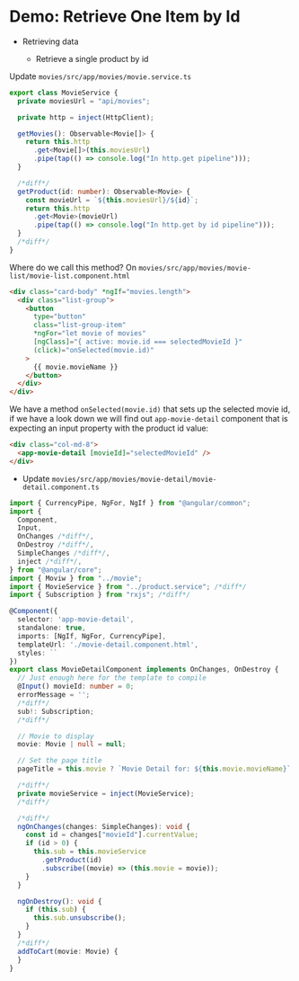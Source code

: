 # Demo: Retrieve One Item by Id

- Retrieving data

  - Retrieve a single product by id

Update `movies/src/app/movies/movie.service.ts`

```ts
export class MovieService {
  private moviesUrl = "api/movies";

  private http = inject(HttpClient);

  getMovies(): Observable<Movie[]> {
    return this.http
      .get<Movie[]>(this.moviesUrl)
      .pipe(tap(() => console.log("In http.get pipeline")));
  }

  /*diff*/
  getProduct(id: number): Observable<Movie> {
    const movieUrl = `${this.moviesUrl}/${id}`;
    return this.http
      .get<Movie>(movieUrl)
      .pipe(tap(() => console.log("In http.get by id pipeline")));
  }
  /*diff*/
}
```

Where do we call this method? On `movies/src/app/movies/movie-list/movie-list.component.html`

```html
<div class="card-body" *ngIf="movies.length">
  <div class="list-group">
    <button
      type="button"
      class="list-group-item"
      *ngFor="let movie of movies"
      [ngClass]="{ active: movie.id === selectedMovieId }"
      (click)="onSelected(movie.id)"
    >
      {{ movie.movieName }}
    </button>
  </div>
</div>
```

We have a method `onSelected(movie.id)` that sets up the selected movie id, if we have a look down we will find out `app-movie-detail` component that is expecting an input property with the product id value:

```html
<div class="col-md-8">
  <app-movie-detail [movieId]="selectedMovieId" />
</div>
```

- Update `movies/src/app/movies/movie-detail/movie-detail.component.ts`

```ts
import { CurrencyPipe, NgFor, NgIf } from "@angular/common";
import {
  Component,
  Input,
  OnChanges /*diff*/,
  OnDestroy /*diff*/,
  SimpleChanges /*diff*/,
  inject /*diff*/,
} from "@angular/core";
import { Moviw } from "../movie";
import { MovieService } from "../product.service"; /*diff*/
import { Subscription } from "rxjs"; /*diff*/

@Component({
  selector: 'app-movie-detail',
  standalone: true,
  imports: [NgIf, NgFor, CurrencyPipe],
  templateUrl: './movie-detail.component.html',
  styles: ``
})
export class MovieDetailComponent implements OnChanges, OnDestroy {
  // Just enough here for the template to compile
  @Input() movieId: number = 0;
  errorMessage = '';
  /*diff*/
  sub!: Subscription;
  /*diff*/

  // Movie to display
  movie: Movie | null = null;

  // Set the page title
  pageTitle = this.movie ? `Movie Detail for: ${this.movie.movieName}` : 'Movie Detail';

  /*diff*/
  private movieService = inject(MovieService);
  /*diff*/

  /*diff*/
  ngOnChanges(changes: SimpleChanges): void {
    const id = changes["movieId"].currentValue;
    if (id > 0) {
      this.sub = this.movieService
        .getProduct(id)
        .subscribe((movie) => (this.movie = movie));
    }
  }

  ngOnDestroy(): void {
    if (this.sub) {
      this.sub.unsubscribe();
    }
  }
  /*diff*/
  addToCart(movie: Movie) {
  }
}

```

